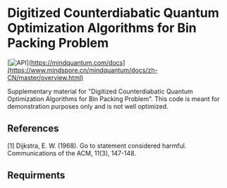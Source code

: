 # Digitized Counterdiabatic Quantum Optimization Algorithms for Bin Packing Problem 
[![API](https://img.shields.io/badge/API-MindQuantum-red)](https://mindquantum.com/docs](https://www.mindspore.cn/mindquantum/docs/zh-CN/master/overview.html)

Supplementary material for "Digitized Counterdiabatic Quantum Optimization Algorithms for Bin Packing Problem". This code is meant for demonstration purposes only and is not well optimized.

## References
<a id="1">[1]</a> 
Dijkstra, E. W. (1968). 
Go to statement considered harmful. 
Communications of the ACM, 11(3), 147-148.

## Requirments


